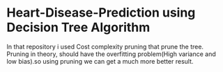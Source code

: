 # Heart-Disease-Prediction using Decision Tree Algorithm
In that repository i used Cost complexity pruning that prune the tree.
Pruning in theory, should have the overfitting problem(High variance and low bias).so using pruning we can get a much more better result. 

